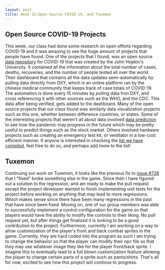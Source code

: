 ```yaml
---
layout: post
title: Week 12:Open Source COVID-19, and Tuxemon
---
```


## Open Source COVID-19 Projects
  This week, our class had done some research on open efforts regarding COVID-19 and it was amazing to see the huge amount of projects that people have found. One of the projects that I found, was an open source [data repository](https://github.com/CSSEGISandData/COVID-19) for COVID-19 that was created by the John Hopkin's University. It contained all the information about the total number of cases, deaths, recoveries, and the number of people tested all over the world. Their dashboard that contains all the data updates semi-automatically by pulling data directly from DXY, which is an online platform ran by the chinese medical community that keeps track of case totals of COVID-19. The automation is done every 15 minutes by pulling data fron DXY, and cross referencing it with other sources such as the WHO, and the CDC. This data after being verified, gets added to the dashboard. Many of the open source projects that our class found was similarly data visualization projects such as this one, whether between difference countries, or states. Some of the interesting projects that weren't all about data involved [data prediction](https://predictcovid.com/) to see how the pandemic may progress in the future which may be pretty useful to predict things such as the stock market. Others involved hardware projects such as creating an emergency test kit, or ventilator in a low-cost efficient manner. If anyone is interested in checking the [list we have compiled](https://pad.riseup.net/p/OpenEfforts_COVID19), feel free to do so, and perhaps add more to the list!

## Tuxemon
  Continuing our work on Tuxemon, it looks like the previous fix to [issue #728](https://github.com/Tuxemon/Tuxemon/issues/728) that I "fixed" broke something else in the game. Since then I have figured out a solution to the regression, and am ready to make the pull request except the project developer wanted to finish implementing unit tests for the project before working on anything that may lead to more regressions. Which makes sense since there have been many regressions in the past that have since been fixed. Moving on, one of our group members was able to successfully implement a control configuration for the game so that players would have the ability to modify the controls to their liking. No pull request yet, but after things get finalized it is looking to be a good contribution to the project. Furthermore, currently I am working on a way to allow customization of the player's front and back combat sprites in the game. Currently, they are hard coded into the program as such I am trying to change the behavior so that the player can modify their npc file so that they may use whatever image they like for the player front/back sprite. I imagine this to eventually lead to a full blown customization feature allowing the player to change certain parts of a sprite such as pants/shirts. That's all for now, excited to see how this project will continue to progress.
